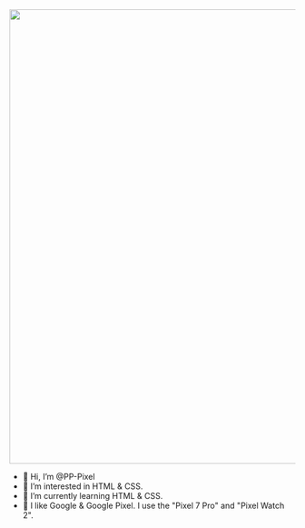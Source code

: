 <meta name="robots" content="noindex">
<a href="https://pp-pixel.github.io/hp/" target="_blank"><img src="https://pp-pixel.github.io/hp/images/SNS1.svg" width="800px"></a>  

  
- 👋 Hi, I’m @PP-Pixel
- 👀 I’m interested in HTML & CSS.
- 🌱 I’m currently learning HTML & CSS.
- 💞️ I like Google & Google Pixel. I use the "Pixel 7 Pro" and "Pixel Watch 2".

<!---
PP-Pixel/PP-Pixel is a ✨ special ✨ repository because its `README.md` (this file) appears on your GitHub profile.
You can click the Preview link to take a look at your changes.
--->

